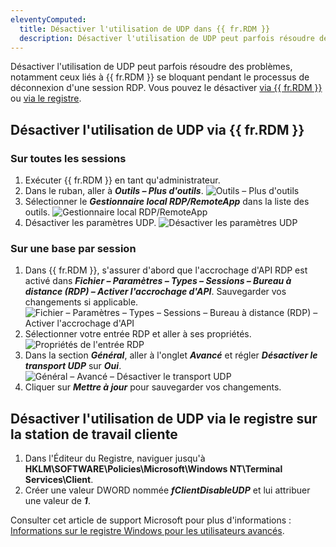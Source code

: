 ```yaml
---
eleventyComputed:
  title: Désactiver l'utilisation de UDP dans {{ fr.RDM }}
  description: Désactiver l'utilisation de UDP peut parfois résoudre des problèmes, notamment ceux liés à {{ fr.RDM }} se bloquant pendant le processus de déconnexion d'une session RDP.
---
```

Désactiver l'utilisation de UDP peut parfois résoudre des problèmes, notamment ceux liés à {{ fr.RDM }} se bloquant pendant le processus de déconnexion d'une session RDP. Vous pouvez le désactiver [via {{ fr.RDM }}](#disable-udp-usage-via-remote-desktop-manager) ou [via le registre](#disable-udp-usage-via-the-registry).

## Désactiver l'utilisation de UDP via {{ fr.RDM }}

### Sur toutes les sessions
1. Exécuter {{ fr.RDM }} en tant qu'administrateur.
1. Dans le ruban, aller à ***Outils – Plus d'outils***.
![Outils – Plus d'outils](https://cdnweb.devolutions.net/docs/RDMW2060_2024_2.png)
1. Sélectionner le ***Gestionnaire local RDP/RemoteApp*** dans la liste des outils.
![Gestionnaire local RDP/RemoteApp](https://cdnweb.devolutions.net/docs/RDMW2061_2024_2.png)
1. Désactiver les paramètres UDP.
![Désactiver les paramètres UDP](https://cdnweb.devolutions.net/docs/RDMW2062_2024_2.png)

### Sur une base par session
1. Dans {{ fr.RDM }}, s'assurer d'abord que l'accrochage d'API RDP est activé dans ***Fichier – Paramètres – Types – Sessions – Bureau à distance (RDP) – Activer l'accrochage d'API***. Sauvegarder vos changements si applicable.
![Fichier – Paramètres – Types – Sessions – Bureau à distance (RDP) – Activer l'accrochage d'API](https://cdnweb.devolutions.net/docs/RDMW2063_2024_2.png)
1. Sélectionner votre entrée RDP et aller à ses propriétés.
![Propriétés de l'entrée RDP](https://cdnweb.devolutions.net/docs/RDMW2058_2024_2.png)
1. Dans la section ***Général***, aller à l'onglet ***Avancé*** et régler ***Désactiver le transport UDP*** sur ***Oui***.
![Général – Avancé – Désactiver le transport UDP](https://cdnweb.devolutions.net/docs/RDMW2064_2024_2.png)
1. Cliquer sur ***Mettre à jour*** pour sauvegarder vos changements.

## Désactiver l'utilisation de UDP via le registre sur la station de travail cliente
1. Dans l'Éditeur du Registre, naviguer jusqu'à **HKLM\SOFTWARE\Policies\Microsoft\Windows NT\Terminal Services\Client**.
1. Créer une valeur DWORD nommée ***fClientDisableUDP*** et lui attribuer une valeur de ***1***.

Consulter cet article de support Microsoft pour plus d'informations : [Informations sur le registre Windows pour les utilisateurs avancés](https://support.microsoft.com/en-us/help/256986/windows-registry-information-for-advanced-users).